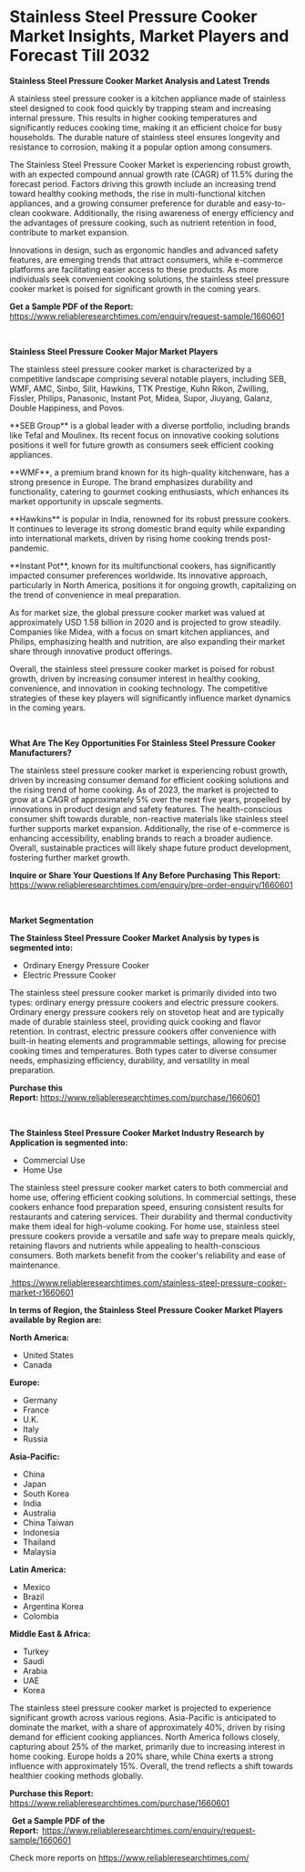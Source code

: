 <p><h1>Stainless Steel Pressure Cooker Market Insights, Market Players and Forecast Till 2032</h1></p><p><strong>Stainless Steel Pressure Cooker Market Analysis and Latest Trends</strong></p>
<p><p>A stainless steel pressure cooker is a kitchen appliance made of stainless steel designed to cook food quickly by trapping steam and increasing internal pressure. This results in higher cooking temperatures and significantly reduces cooking time, making it an efficient choice for busy households. The durable nature of stainless steel ensures longevity and resistance to corrosion, making it a popular option among consumers.</p><p>The Stainless Steel Pressure Cooker Market is experiencing robust growth, with an expected compound annual growth rate (CAGR) of 11.5% during the forecast period. Factors driving this growth include an increasing trend toward healthy cooking methods, the rise in multi-functional kitchen appliances, and a growing consumer preference for durable and easy-to-clean cookware. Additionally, the rising awareness of energy efficiency and the advantages of pressure cooking, such as nutrient retention in food, contribute to market expansion. </p><p>Innovations in design, such as ergonomic handles and advanced safety features, are emerging trends that attract consumers, while e-commerce platforms are facilitating easier access to these products. As more individuals seek convenient cooking solutions, the stainless steel pressure cooker market is poised for significant growth in the coming years.</p></p>
<p><strong>Get a Sample PDF of the Report:&nbsp;</strong> <a href="https://www.reliableresearchtimes.com/enquiry/request-sample/1660601?utm_campaign=2193&utm_medium=2&utm_source=Github&utm_content=ia&utm_term=02032025&utm_id=stainless-steel-pressure-cooker">https://www.reliableresearchtimes.com/enquiry/request-sample/1660601</a></p>
<p>&nbsp;</p>
<p><strong>Stainless Steel Pressure Cooker Major Market Players</strong></p>
<p><p>The stainless steel pressure cooker market is characterized by a competitive landscape comprising several notable players, including SEB, WMF, AMC, Sinbo, Silit, Hawkins, TTK Prestige, Kuhn Rikon, Zwilling, Fissler, Philips, Panasonic, Instant Pot, Midea, Supor, Jiuyang, Galanz, Double Happiness, and Povos. </p><p>**SEB Group** is a global leader with a diverse portfolio, including brands like Tefal and Moulinex. Its recent focus on innovative cooking solutions positions it well for future growth as consumers seek efficient cooking appliances. </p><p>**WMF**, a premium brand known for its high-quality kitchenware, has a strong presence in Europe. The brand emphasizes durability and functionality, catering to gourmet cooking enthusiasts, which enhances its market opportunity in upscale segments.</p><p>**Hawkins** is popular in India, renowned for its robust pressure cookers. It continues to leverage its strong domestic brand equity while expanding into international markets, driven by rising home cooking trends post-pandemic.</p><p>**Instant Pot**, known for its multifunctional cookers, has significantly impacted consumer preferences worldwide. Its innovative approach, particularly in North America, positions it for ongoing growth, capitalizing on the trend of convenience in meal preparation.</p><p>As for market size, the global pressure cooker market was valued at approximately USD 1.58 billion in 2020 and is projected to grow steadily. Companies like Midea, with a focus on smart kitchen appliances, and Philips, emphasizing health and nutrition, are also expanding their market share through innovative product offerings.</p><p>Overall, the stainless steel pressure cooker market is poised for robust growth, driven by increasing consumer interest in healthy cooking, convenience, and innovation in cooking technology. The competitive strategies of these key players will significantly influence market dynamics in the coming years.</p></p>
<p>&nbsp;</p>
<p><strong>What Are The Key Opportunities For Stainless Steel Pressure Cooker Manufacturers?</strong></p>
<p><p>The stainless steel pressure cooker market is experiencing robust growth, driven by increasing consumer demand for efficient cooking solutions and the rising trend of home cooking. As of 2023, the market is projected to grow at a CAGR of approximately 5% over the next five years, propelled by innovations in product design and safety features. The health-conscious consumer shift towards durable, non-reactive materials like stainless steel further supports market expansion. Additionally, the rise of e-commerce is enhancing accessibility, enabling brands to reach a broader audience. Overall, sustainable practices will likely shape future product development, fostering further market growth.</p></p>
<p><strong>Inquire or Share Your Questions If Any Before Purchasing This Report:</strong> <a href="https://www.reliableresearchtimes.com/enquiry/pre-order-enquiry/1660601?utm_campaign=2193&utm_medium=2&utm_source=Github&utm_content=ia&utm_term=02032025&utm_id=stainless-steel-pressure-cooker">https://www.reliableresearchtimes.com/enquiry/pre-order-enquiry/1660601</a></p>
<p>&nbsp;</p>
<p><strong>Market Segmentation</strong></p>
<p><strong>The Stainless Steel Pressure Cooker Market Analysis by types is segmented into:</strong></p>
<p><ul><li>Ordinary Energy Pressure Cooker</li><li>Electric Pressure Cooker</li></ul></p>
<p><p>The stainless steel pressure cooker market is primarily divided into two types: ordinary energy pressure cookers and electric pressure cookers. Ordinary energy pressure cookers rely on stovetop heat and are typically made of durable stainless steel, providing quick cooking and flavor retention. In contrast, electric pressure cookers offer convenience with built-in heating elements and programmable settings, allowing for precise cooking times and temperatures. Both types cater to diverse consumer needs, emphasizing efficiency, durability, and versatility in meal preparation.</p></p>
<p><strong>Purchase this Report:&nbsp;</strong><a href="https://www.reliableresearchtimes.com/purchase/1660601?utm_campaign=2193&utm_medium=2&utm_source=Github&utm_content=ia&utm_term=02032025&utm_id=stainless-steel-pressure-cooker">https://www.reliableresearchtimes.com/purchase/1660601</a></p>
<p>&nbsp;</p>
<p><strong>The Stainless Steel Pressure Cooker Market Industry Research by Application is segmented into:</strong></p>
<p><ul><li>Commercial Use</li><li>Home Use</li></ul></p>
<p><p>The stainless steel pressure cooker market caters to both commercial and home use, offering efficient cooking solutions. In commercial settings, these cookers enhance food preparation speed, ensuring consistent results for restaurants and catering services. Their durability and thermal conductivity make them ideal for high-volume cooking. For home use, stainless steel pressure cookers provide a versatile and safe way to prepare meals quickly, retaining flavors and nutrients while appealing to health-conscious consumers. Both markets benefit from the cooker's reliability and ease of maintenance.</p></p>
<p><a href="https://www.reliableresearchtimes.com/stainless-steel-pressure-cooker-market-r1660601?utm_campaign=2193&utm_medium=2&utm_source=Github&utm_content=ia&utm_term=02032025&utm_id=stainless-steel-pressure-cooker">&nbsp;https://www.reliableresearchtimes.com/stainless-steel-pressure-cooker-market-r1660601</a></p>
<p><strong>In terms of Region, the Stainless Steel Pressure Cooker Market Players available by Region are:</strong></p>
<p>
    <p> <strong> North America: </strong>
        <ul>
            <li>United States</li>
            <li>Canada</li>
        </ul>
        </p> 
    <p> <strong> Europe: </strong>
        <ul>
            <li>Germany</li>
            <li>France</li>
            <li>U.K.</li>
            <li>Italy</li>
            <li>Russia</li>
        </ul>
        </p> 
    <p> <strong> Asia-Pacific: </strong>
        <ul>
            <li>China</li>
            <li>Japan</li>
            <li>South Korea</li>
            <li>India</li>
            <li>Australia</li>
            <li>China Taiwan</li>
            <li>Indonesia</li>
            <li>Thailand</li>
            <li>Malaysia</li>
        </ul>
        </p> 
    <p> <strong> Latin America: </strong>
        <ul>
            <li>Mexico</li>
            <li>Brazil</li>
            <li>Argentina Korea</li>
            <li>Colombia</li>
        </ul>
        </p> 
    <p> <strong> Middle East & Africa: </strong>
        <ul>
            <li>Turkey</li>
            <li>Saudi</li>
            <li>Arabia</li>
            <li>UAE</li>
            <li>Korea</li>
        </ul>
    </p>
    </p>
<p><p>The stainless steel pressure cooker market is projected to experience significant growth across various regions. Asia-Pacific is anticipated to dominate the market, with a share of approximately 40%, driven by rising demand for efficient cooking appliances. North America follows closely, capturing about 25% of the market, primarily due to increasing interest in home cooking. Europe holds a 20% share, while China exerts a strong influence with approximately 15%. Overall, the trend reflects a shift towards healthier cooking methods globally.</p></p>
<p><strong>Purchase this Report: </strong><a href="https://www.reliableresearchtimes.com/purchase/1660601?utm_campaign=2193&utm_medium=2&utm_source=Github&utm_content=ia&utm_term=02032025&utm_id=stainless-steel-pressure-cooker">https://www.reliableresearchtimes.com/purchase/1660601</a></p>
<p>&nbsp;<strong>Get a Sample PDF of the Report:&nbsp;&nbsp;</strong><a href="https://www.reliableresearchtimes.com/enquiry/request-sample/1660601?utm_campaign=2193&utm_medium=2&utm_source=Github&utm_content=ia&utm_term=02032025&utm_id=stainless-steel-pressure-cooker">https://www.reliableresearchtimes.com/enquiry/request-sample/1660601</a></p>
<p><strong></strong></p>
<p>Check more reports on <a href="https://www.reliableresearchtimes.com/?utm_campaign=2193&utm_medium=2&utm_source=Github&utm_content=ia&utm_term=02032025&utm_id=stainless-steel-pressure-cooker">https://www.reliableresearchtimes.com/</a></p>